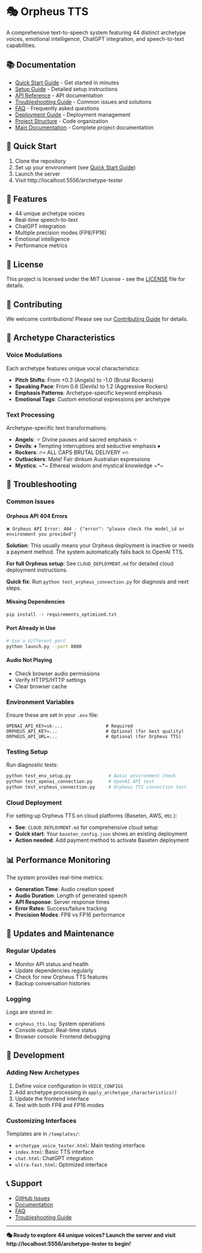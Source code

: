 # 🎭 Orpheus TTS

A comprehensive text-to-speech system featuring 44 distinct archetype voices, emotional intelligence, ChatGPT integration, and speech-to-text capabilities.

## 📚 Documentation

- [Quick Start Guide](docs/QUICK_START.md) - Get started in minutes
- [Setup Guide](docs/SETUP_GUIDE.md) - Detailed setup instructions
- [API Reference](docs/API_REFERENCE.md) - API documentation
- [Troubleshooting Guide](docs/TROUBLESHOOTING.md) - Common issues and solutions
- [FAQ](docs/FAQ.md) - Frequently asked questions
- [Deployment Guide](docs/PUT_DEPLOYMENT_TO_SLEEP.md) - Deployment management
- [Project Structure](PROJECT_STRUCTURE.md) - Code organization
- [Main Documentation](docs/README.md) - Complete project documentation

## 🚀 Quick Start

1. Clone the repository
2. Set up your environment (see [Quick Start Guide](docs/QUICK_START.md))
3. Launch the server
4. Visit http://localhost:5556/archetype-tester

## 🌟 Features

- 44 unique archetype voices
- Real-time speech-to-text
- ChatGPT integration
- Multiple precision modes (FP8/FP16)
- Emotional intelligence
- Performance metrics

## 📝 License

This project is licensed under the MIT License - see the [LICENSE](LICENSE) file for details.

## 🤝 Contributing

We welcome contributions! Please see our [Contributing Guide](CONTRIBUTING.md) for details.

## 🎨 Archetype Characteristics

### **Voice Modulations**
Each archetype features unique vocal characteristics:

- **Pitch Shifts**: From +0.3 (Angels) to -1.0 (Brutal Rockers)
- **Speaking Pace**: From 0.6 (Devils) to 1.2 (Aggressive Rockers)
- **Emphasis Patterns**: Archetype-specific keyword emphasis
- **Emotional Tags**: Custom emotional expressions per archetype

### **Text Processing**
Archetype-specific text transformations:

- **Angels**: ✧ Divine pauses and sacred emphasis ✧
- **Devils**: ♦ Tempting interruptions and seductive emphasis ♦
- **Rockers**: 🔥💀 ALL CAPS BRUTAL DELIVERY 💀🔥
- **Outbackers**: Mate! Fair dinkum Australian expressions
- **Mystics**: ~*~ Ethereal wisdom and mystical knowledge ~*~

## 🚨 Troubleshooting

### **Common Issues**

#### **Orpheus API 404 Errors**
```
❌ Orpheus API Error: 404 - {"error": "please check the model_id or environment you provided"}
```
**Solution**: This usually means your Orpheus deployment is inactive or needs a payment method. The system automatically falls back to OpenAI TTS. 

**For full Orpheus setup**: See `CLOUD_DEPLOYMENT.md` for detailed cloud deployment instructions.

**Quick fix**: Run `python test_orpheus_connection.py` for diagnosis and next steps.

#### **Missing Dependencies**
```bash
pip install -r requirements_optimized.txt
```

#### **Port Already in Use**
```bash
# Use a different port
python launch.py --port 8080
```

#### **Audio Not Playing**
- Check browser audio permissions
- Verify HTTPS/HTTP settings
- Clear browser cache

### **Environment Variables**
Ensure these are set in your `.env` file:
```env
OPENAI_API_KEY=sk-...                # Required
ORPHEUS_API_KEY=...                  # Optional (for best quality)
ORPHEUS_API_URL=...                  # Optional (for Orpheus TTS)
```

### **Testing Setup**
Run diagnostic tests:
```bash
python test_env_setup.py              # Basic environment check
python test_openai_connection.py      # OpenAI API test
python test_orpheus_connection.py     # Orpheus TTS connection test
```

### **Cloud Deployment**
For setting up Orpheus TTS on cloud platforms (Baseten, AWS, etc.):
- **See**: `CLOUD_DEPLOYMENT.md` for comprehensive cloud setup
- **Quick start**: Your `baseten_config.json` shows an existing deployment
- **Action needed**: Add payment method to activate Baseten deployment

## 📊 Performance Monitoring

The system provides real-time metrics:

- **Generation Time**: Audio creation speed
- **Audio Duration**: Length of generated speech
- **API Response**: Server response times
- **Error Rates**: Success/failure tracking
- **Precision Modes**: FP8 vs FP16 performance

## 🔄 Updates and Maintenance

### **Regular Updates**
- Monitor API status and health
- Update dependencies regularly
- Check for new Orpheus TTS features
- Backup conversation histories

### **Logging**
Logs are stored in:
- `orpheus_tts.log`: System operations
- Console output: Real-time status
- Browser console: Frontend debugging

## 📝 Development

### **Adding New Archetypes**
1. Define voice configuration in `VOICE_CONFIGS`
2. Add archetype processing in `apply_archetype_characteristics()`
3. Update the frontend interface
4. Test with both FP8 and FP16 modes

### **Customizing Interfaces**
Templates are in `/templates/`:
- `archetype_voice_tester.html`: Main testing interface
- `index.html`: Basic TTS interface
- `chat.html`: ChatGPT integration
- `ultra-fast.html`: Optimized interface

## 📞 Support

- [GitHub Issues](https://github.com/edfornieles/Orpheus/issues)
- [Documentation](docs/README.md)
- [FAQ](docs/FAQ.md)
- [Troubleshooting Guide](docs/TROUBLESHOOTING.md)

---

**🎭 Ready to explore 44 unique voices? Launch the server and visit http://localhost:5556/archetype-tester to begin!** 